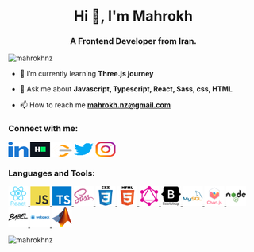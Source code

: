 <h1 align="center">Hi 👋, I'm Mahrokh</h1>
<h3 align="center">A Frontend Developer from Iran.</h3>

<p align="left"> <img src="https://komarev.com/ghpvc/?username=mahrokhnz&label=Profile%20views&color=0e75b6&style=flat" alt="mahrokhnz" /> </p>

- 🌱 I’m currently learning **Three.js journey**

- 💬 Ask me about **Javascript, Typescript, React, Sass, css, HTML**

- 📫 How to reach me **mahrokh.nz@gmail.com**

<h3 align="left">Connect with me:</h3>
<p align="left">
<a href="https://www.linkedin.com/in/mahrokh-nabizadeh-335326144/" target="blank"><img align="center" src="assets/social/linked-in-alt.svg?raw=true" alt="mahrokhnz" height="30" width="40" /></a>
<a href="https://www.hackerrank.com/mahrokhnz" target="blank"><img align="center" src="assets/social/hackerrank.svg?raw=true" alt="mahrokhnz" height="30" width="40" /></a>
<a href="https://www.leetcode.com/mahrokhnz" target="blank"><img align="center" src="assets/social/leet-code.svg?raw=true" alt="mahrokhnz" height="30" width="40" /></a>
<a href="https://twitter.com/mahrokhnz" target="blank"><img align="center" src="assets/social/twitter.svg?raw=true" alt="mahrokhnz" height="30" width="40" /></a>
<a href="https://instagram.com/mahrokhnz" target="blank"><img align="center" src="assets/social/instagram.svg?raw=true" alt="mahrokhnz" height="30" width="40" /></a>
</p>

<h3 align="left">Languages and Tools:</h3>
<p align="left"> <a href="https://reactjs.org/" target="_blank" rel="noreferrer"> <img src="assets/tools/react-original-wordmark.svg" alt="react" width="40" height="40"/> </a> <a href="https://developer.mozilla.org/en-US/docs/Web/JavaScript" target="_blank" rel="noreferrer"> <img src="assets/tools/javascript-original.svg" alt="javascript" width="40" height="40"/> </a> <a href="https://www.typescriptlang.org/" target="_blank" rel="noreferrer"> <img src="assets/tools/typescript-original.svg" alt="typescript" width="40" height="40"/> </a> <a href="https://sass-lang.com" target="_blank" rel="noreferrer"> <img src="assets/tools/sass-original.svg" alt="sass" width="40" height="40"/> </a> <a href="https://www.w3schools.com/css/" target="_blank" rel="noreferrer"> <img src="assets/tools/css3-original-wordmark.svg" alt="css3" width="40" height="40"/> </a> <a href="https://www.w3.org/html/" target="_blank" rel="noreferrer"> <img src="assets/tools/html5-original-wordmark.svg" alt="html5" width="40" height="40"/> </a> <a href="https://graphql.org" target="_blank" rel="noreferrer"> <img src="assets/tools/graphql-icon.svg" alt="graphql" width="40" height="40"/> </a> <a href="https://getbootstrap.com" target="_blank" rel="noreferrer"> <img src="assets/tools/bootstrap-plain-wordmark.svg" alt="bootstrap" width="40" height="40"/> </a> <a href="https://www.mysql.com/" target="_blank" rel="noreferrer"> <img src="assets/tools/mysql-original-wordmark.svg" alt="mysql" width="40" height="40"/> </a> <a href="https://www.chartjs.org" target="_blank" rel="noreferrer"> <img src="assets/tools/chart-js.svg" alt="chartjs" width="40" height="40"/> </a> <a href="https://nodejs.org" target="_blank" rel="noreferrer"> <img src="assets/tools/nodejs-original-wordmark.svg" alt="nodejs" width="40" height="40"/> </a> <a href="https://babeljs.io/" target="_blank" rel="noreferrer"> <img src="assets/tools/babeljs-icon.svg" alt="babel" width="40" height="40"/> </a>  <a href="https://webpack.js.org" target="_blank" rel="noreferrer"> <img src="assets/tools/webpack-original-wordmark.svg" alt="webpack" width="40" height="40"/> </a> <a href="https://www.mathworks.com/" target="_blank" rel="noreferrer"> <img src="assets/tools/matlab_logo.png" alt="matlab" width="40" height="40"/> </a> </p>

<p><img align="left" src="https://github-readme-stats.vercel.app/api/top-langs?username=mahrokhnz&show_icons=true&locale=en&layout=compact" alt="mahrokhnz" /></p>
